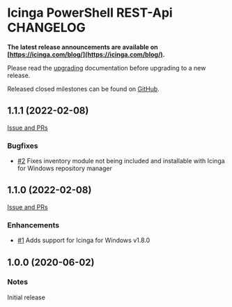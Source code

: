 # Icinga PowerShell REST-Api CHANGELOG

**The latest release announcements are available on [https://icinga.com/blog/](https://icinga.com/blog/).**

Please read the [upgrading](https://icinga.com/docs/windows/latest/inventory/doc/30-Upgrading-Inventory)
documentation before upgrading to a new release.

Released closed milestones can be found on [GitHub](https://github.com/Icinga/icinga-powershell-inventory/milestones?state=closed).

## 1.1.1 (2022-02-08)

[Issue and PRs](https://github.com/Icinga/icinga-powershell-inventory/milestone/2?closed=1)

### Bugfixes

* [#2](https://github.com/Icinga/icinga-powershell-inventory/pull/2) Fixes inventory module not being included and installable with Icinga for Windows repository manager

## 1.1.0 (2022-02-08)

[Issue and PRs](https://github.com/Icinga/icinga-powershell-inventory/milestone/1?closed=1)

### Enhancements

* [#1](https://github.com/Icinga/icinga-powershell-inventory/pull/1) Adds support for Icinga for Windows v1.8.0

## 1.0.0 (2020-06-02)

### Notes

Initial release
